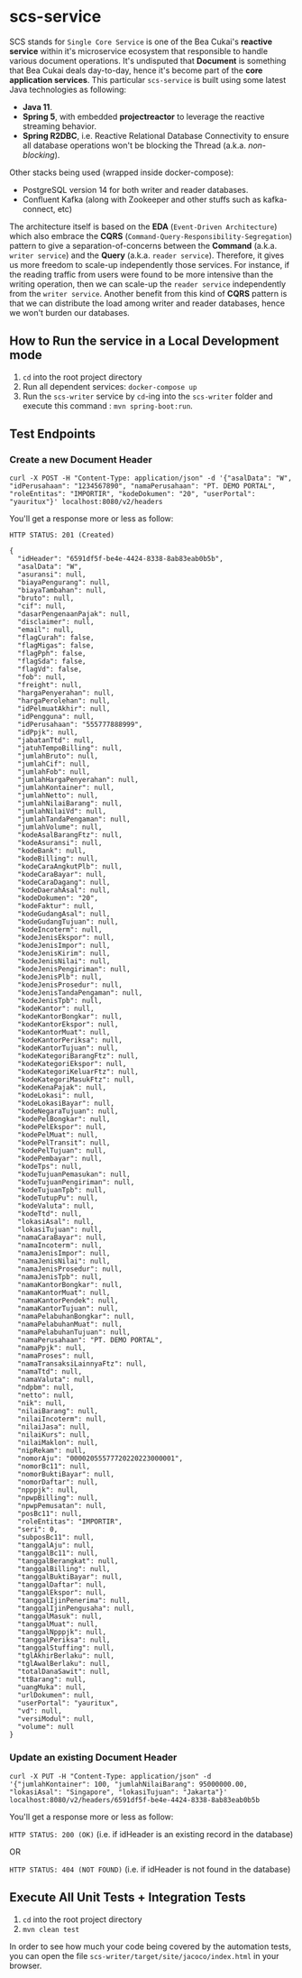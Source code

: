 # scs-service

SCS stands for `Single Core Service` is one of the Bea Cukai's **reactive service** within it's microservice ecosystem that responsible to handle various document operations.
It's undisputed that **Document** is something that Bea Cukai deals day-to-day, hence it's become part of the **core application services**. 
This particular `scs-service` is built using some latest Java technologies as following:
- **Java 11**.
- **Spring 5**, with embedded **projectreactor** to leverage the reactive streaming behavior.
- **Spring R2DBC**, i.e. Reactive Relational Database Connectivity to ensure all database operations won't be blocking the Thread (a.k.a. *non-blocking*).

Other stacks being used (wrapped inside docker-compose):
- PostgreSQL version 14 for both writer and reader databases.
- Confluent Kafka (along with Zookeeper and other stuffs such as kafka-connect, etc) 

The architecture itself is based on the **EDA** (`Event-Driven Architecture`) which also embrace the **CQRS** (`Command-Query-Responsibility-Segregation`) pattern to give a separation-of-concerns between the **Command** (a.k.a. `writer service`) and the **Query** (a.k.a. `reader service`).
Therefore, it gives us more freedom to scale-up independently those services. For instance, if the reading traffic from users were found to be more intensive than the writing operation, then we can scale-up the `reader service` independently from the `writer service`. 
Another benefit from this kind of **CQRS** pattern is that we can distribute the load among writer and reader databases, hence we won't burden our databases.

## How to Run the service in a Local Development mode

1. `cd` into the root project directory
2. Run all dependent services: `docker-compose up`
3. Run the `scs-writer` service by `cd`-ing into the `scs-writer` folder and execute this command : `mvn spring-boot:run`.

## Test Endpoints

### Create a new Document Header

```
curl -X POST -H "Content-Type: application/json" -d '{"asalData": "W", "idPerusahaan": "1234567890", "namaPerusahaan": "PT. DEMO PORTAL", "roleEntitas": "IMPORTIR", "kodeDokumen": "20", "userPortal": "yauritux"}' localhost:8080/v2/headers
```

You'll get a response more or less as follow:

`HTTP STATUS: 201 (Created)`

```
{
  "idHeader": "6591df5f-be4e-4424-8338-8ab83eab0b5b",
  "asalData": "W",
  "asuransi": null,
  "biayaPengurang": null,
  "biayaTambahan": null,
  "bruto": null,
  "cif": null,
  "dasarPengenaanPajak": null,
  "disclaimer": null,
  "email": null,
  "flagCurah": false,
  "flagMigas": false,
  "flagPph": false,
  "flagSda": false,
  "flagVd": false,
  "fob": null,
  "freight": null,
  "hargaPenyerahan": null,
  "hargaPerolehan": null,
  "idPelmuatAkhir": null,
  "idPengguna": null,
  "idPerusahaan": "555777888999",
  "idPpjk": null,
  "jabatanTtd": null,
  "jatuhTempoBilling": null,
  "jumlahBruto": null,
  "jumlahCif": null,
  "jumlahFob": null,
  "jumlahHargaPenyerahan": null,
  "jumlahKontainer": null,
  "jumlahNetto": null,
  "jumlahNilaiBarang": null,
  "jumlahNilaiVd": null,
  "jumlahTandaPengaman": null,
  "jumlahVolume": null,
  "kodeAsalBarangFtz": null,
  "kodeAsuransi": null,
  "kodeBank": null,
  "kodeBilling": null,
  "kodeCaraAngkutPlb": null,
  "kodeCaraBayar": null,
  "kodeCaraDagang": null,
  "kodeDaerahAsal": null,
  "kodeDokumen": "20",
  "kodeFaktur": null,
  "kodeGudangAsal": null,
  "kodeGudangTujuan": null,
  "kodeIncoterm": null,
  "kodeJenisEkspor": null,
  "kodeJenisImpor": null,
  "kodeJenisKirim": null,
  "kodeJenisNilai": null,
  "kodeJenisPengiriman": null,
  "kodeJenisPlb": null,
  "kodeJenisProsedur": null,
  "kodeJenisTandaPengaman": null,
  "kodeJenisTpb": null,
  "kodeKantor": null,
  "kodeKantorBongkar": null,
  "kodeKantorEkspor": null,
  "kodeKantorMuat": null,
  "kodeKantorPeriksa": null,
  "kodeKantorTujuan": null,
  "kodeKategoriBarangFtz": null,
  "kodeKategoriEkspor": null,
  "kodeKategoriKeluarFtz": null,
  "kodeKategoriMasukFtz": null,
  "kodeKenaPajak": null,
  "kodeLokasi": null,
  "kodeLokasiBayar": null,
  "kodeNegaraTujuan": null,
  "kodePelBongkar": null,
  "kodePelEkspor": null,
  "kodePelMuat": null,
  "kodePelTransit": null,
  "kodePelTujuan": null,
  "kodePembayar": null,
  "kodeTps": null,
  "kodeTujuanPemasukan": null,
  "kodeTujuanPengiriman": null,
  "kodeTujuanTpb": null,
  "kodeTutupPu": null,
  "kodeValuta": null,
  "kodeTtd": null,
  "lokasiAsal": null,
  "lokasiTujuan": null,
  "namaCaraBayar": null,
  "namaIncoterm": null,
  "namaJenisImpor": null,
  "namaJenisNilai": null,
  "namaJenisProsedur": null,
  "namaJenisTpb": null,
  "namaKantorBongkar": null,
  "namaKantorMuat": null,
  "namaKantorPendek": null,
  "namaKantorTujuan": null,
  "namaPelabuhanBongkar": null,
  "namaPelabuhanMuat": null,
  "namaPelabuhanTujuan": null,
  "namaPerusahaan": "PT. DEMO PORTAL",
  "namaPpjk": null,
  "namaProses": null,
  "namaTransaksiLainnyaFtz": null,
  "namaTtd": null,
  "namaValuta": null,
  "ndpbm": null,
  "netto": null,
  "nik": null,
  "nilaiBarang": null,
  "nilaiIncoterm": null,
  "nilaiJasa": null,
  "nilaiKurs": null,
  "nilaiMaklon": null,
  "nipRekam": null,
  "nomorAju": "00002055577720220223000001",
  "nomorBc11": null,
  "nomorBuktiBayar": null,
  "nomorDaftar": null,
  "npppjk": null,
  "npwpBilling": null,
  "npwpPemusatan": null,
  "posBc11": null,
  "roleEntitas": "IMPORTIR",
  "seri": 0,
  "subposBc11": null,
  "tanggalAju": null,
  "tanggalBc11": null,
  "tanggalBerangkat": null,
  "tanggalBilling": null,
  "tanggalBuktiBayar": null,
  "tanggalDaftar": null,
  "tanggalEkspor": null,
  "tanggalIjinPenerima": null,
  "tanggalIjinPengusaha": null,
  "tanggalMasuk": null,
  "tanggalMuat": null,
  "tanggalNpppjk": null,
  "tanggalPeriksa": null,
  "tanggalStuffing": null,
  "tglAkhirBerlaku": null,
  "tglAwalBerlaku": null,
  "totalDanaSawit": null,
  "ttBarang": null,
  "uangMuka": null,
  "urlDokumen": null,
  "userPortal": "yauritux",
  "vd": null,
  "versiModul": null,
  "volume": null
}
```

### Update an existing Document Header

```
curl -X PUT -H "Content-Type: application/json" -d '{"jumlahKontainer": 100, "jumlahNilaiBarang": 95000000.00, "lokasiAsal": "Singapore", "lokasiTujuan": "Jakarta"}' localhost:8080/v2/headers/6591df5f-be4e-4424-8338-8ab83eab0b5b
```

You'll get a response more or less as follow:

`HTTP STATUS: 200 (OK)` (i.e. if idHeader is an existing record in the database)

OR

`HTTP STATUS: 404 (NOT FOUND)` (i.e. if idHeader is not found in the database)

## Execute All Unit Tests + Integration Tests

1. `cd` into the root project directory
2. `mvn clean test`

In order to see how much your code being covered by the automation tests, you can open the file `scs-writer/target/site/jacoco/index.html` in your browser.
